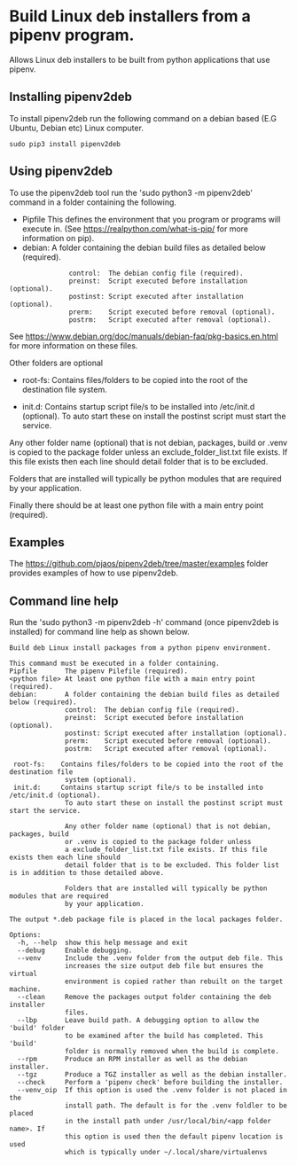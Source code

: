 # Build Linux deb installers from a pipenv program.
Allows Linux deb installers to be built from python applications that use pipenv.


## Installing pipenv2deb
To install pipenv2deb run the following command on a debian based (E.G Ubuntu,
  Debian etc) Linux computer.

```
sudo pip3 install pipenv2deb
```

## Using pipenv2deb
To use the pipenv2deb tool run the 'sudo python3 -m pipenv2deb' command in a folder containing the following.

 - Pipfile This defines the environment that you program or programs will execute in.
   (See https://realpython.com/what-is-pip/ for more information on pip).
 - debian:     A folder containing the debian build files as detailed below (required).
```
               control:  The debian config file (required).
               preinst:  Script executed before installation (optional).
               postinst: Script executed after installation (optional).
               prerm:    Script executed before removal (optional).
               postrm:   Script executed after removal (optional).
```

 See https://www.debian.org/doc/manuals/debian-faq/pkg-basics.en.html for more information on these files.

 Other folders are optional

   - root-fs:    Contains files/folders to be copied into the root of the destination file
               system.

   - init.d:     Contains startup script file/s to be installed into /etc/init.d (optional).
               To auto start these on install the postinst script must start the service.

   Any other folder name (optional) that is not debian, packages, build or .venv
   is copied to the package folder unless an exclude_folder_list.txt file exists.
   If this file exists then each line should detail folder that is to be excluded.

   Folders that are installed will typically be python modules that are required
   by your application.

 Finally there should be at least one python file with a main entry point (required).

## Examples
The https://github.com/pjaos/pipenv2deb/tree/master/examples folder provides examples of how to use pipenv2deb.


## Command line help
Run the 'sudo python3 -m pipenv2deb -h' command (once pipenv2deb is installed) for command line help as shown below.


```
Build deb Linux install packages from a python pipenv environment.

This command must be executed in a folder containing.
Pipfile       The pipenv Pilefile (required).
<python file> At least one python file with a main entry point (required).
debian:       A folder containing the debian build files as detailed below (required).
              control:  The debian config file (required).
              preinst:  Script executed before installation (optional).
              postinst: Script executed after installation (optional).
              prerm:    Script executed before removal (optional).
              postrm:   Script executed after removal (optional).

 root-fs:    Contains files/folders to be copied into the root of the destination file
              system (optional).
 init.d:     Contains startup script file/s to be installed into /etc/init.d (optional).
              To auto start these on install the postinst script must start the service.

              Any other folder name (optional) that is not debian, packages, build
              or .venv is copied to the package folder unless
              a exclude_folder_list.txt file exists. If this file exists then each line should
              detail folder that is to be excluded. This folder list is in addition to those detailed above.

              Folders that are installed will typically be python modules that are required
              by your application.

The output *.deb package file is placed in the local packages folder.

Options:
  -h, --help  show this help message and exit
  --debug     Enable debugging.
  --venv      Include the .venv folder from the output deb file. This
              increases the size output deb file but ensures the virtual
              environment is copied rather than rebuilt on the target machine.
  --clean     Remove the packages output folder containing the deb installer
              files.
  --lbp       Leave build path. A debugging option to allow the 'build' folder
              to be examined after the build has completed. This 'build'
              folder is normally removed when the build is complete.
  --rpm       Produce an RPM installer as well as the debian installer.
  --tgz       Produce a TGZ installer as well as the debian installer.
  --check     Perform a 'pipenv check' before building the installer.
  --venv_oip  If this option is used the .venv folder is not placed in the
              install path. The default is for the .venv foldler to be placed
              in the install path under /usr/local/bin/<app folder name>. If
              this option is used then the default pipenv location is used
              which is typically under ~/.local/share/virtualenvs
```
